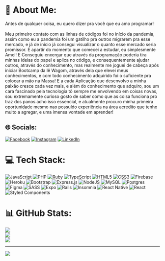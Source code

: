 # 💫 About Me:
Antes de qualquer coisa, eu quero dizer pra você que eu amo programar!<br><br>Meu primeiro contato com as linhas de códigos foi no início da pandemia, assim como eu a pandemia foi um gatilho pra outros migrarem pra esse mercado, e já de início já consegui visualizar o quanto esse mercado seria promissor. E apartir do momento que comecei a estudar, eu simplesmente Amei! E Conseguiu enxergar que através da programação poderia tira minhas ideias do papel e aplica no código, e consequentemente ajudar outros, através do conhecimento, mas realmente me joguei de cabeça após iniciar Bootcamp da lê Wagom, através dela que elevei meus conhecimentos, e com todo conhecimento adquirido foi o suficiente pra colocar a mão na Massa! E a cada Aplicação que desenvolvo a minha paixão cresce cada vez mais, e além do conhecimento que adquiro, sou um cara fascinado pela tecnologia tô sempre me envolvendo em coisas novas, sou extremamente curioso gosto de saber como que as coisa funciona pro traz dos panos acho isso essencial, e atualmente procuro minha primeira oportunidade mesmo nao possuído experiência na área acredito que tenho muito a agregar, e uma imensa vontade em aprender!


## 🌐 Socials:
[![Facebook](https://img.shields.io/badge/Facebook-%231877F2.svg?logo=Facebook&logoColor=white)](https://facebook.com/https://www.facebook.com/profile.php?id=100022067898785&mibextid=ZbWKwL) [![Instagram](https://img.shields.io/badge/Instagram-%23E4405F.svg?logo=Instagram&logoColor=white)](https://instagram.com/https://www.instagram.com/mano_will100/) [![LinkedIn](https://img.shields.io/badge/LinkedIn-%230077B5.svg?logo=linkedin&logoColor=white)](https://linkedin.com/in/https://www.linkedin.com/in/willian21/) 

# 💻 Tech Stack:
![JavaScript](https://img.shields.io/badge/javascript-%23323330.svg?style=for-the-badge&logo=javascript&logoColor=%23F7DF1E) ![PHP](https://img.shields.io/badge/php-%23777BB4.svg?style=for-the-badge&logo=php&logoColor=white) ![Ruby](https://img.shields.io/badge/ruby-%23CC342D.svg?style=for-the-badge&logo=ruby&logoColor=white) ![TypeScript](https://img.shields.io/badge/typescript-%23007ACC.svg?style=for-the-badge&logo=typescript&logoColor=white) ![HTML5](https://img.shields.io/badge/html5-%23E34F26.svg?style=for-the-badge&logo=html5&logoColor=white) ![CSS3](https://img.shields.io/badge/css3-%231572B6.svg?style=for-the-badge&logo=css3&logoColor=white) ![Firebase](https://img.shields.io/badge/firebase-%23039BE5.svg?style=for-the-badge&logo=firebase) ![Heroku](https://img.shields.io/badge/heroku-%23430098.svg?style=for-the-badge&logo=heroku&logoColor=white) ![Bootstrap](https://img.shields.io/badge/bootstrap-%23563D7C.svg?style=for-the-badge&logo=bootstrap&logoColor=white) ![Express.js](https://img.shields.io/badge/express.js-%23404d59.svg?style=for-the-badge&logo=express&logoColor=%2361DAFB) ![NodeJS](https://img.shields.io/badge/node.js-6DA55F?style=for-the-badge&logo=node.js&logoColor=white) ![MySQL](https://img.shields.io/badge/mysql-%2300f.svg?style=for-the-badge&logo=mysql&logoColor=white) ![Postgres](https://img.shields.io/badge/postgres-%23316192.svg?style=for-the-badge&logo=postgresql&logoColor=white) 	![Figma](https://img.shields.io/badge/figma-%23F24E1E.svg?style=for-the-badge&logo=figma&logoColor=white) ![SASS](https://img.shields.io/badge/SASS-hotpink.svg?style=for-the-badge&logo=SASS&logoColor=white) ![Expo](https://img.shields.io/badge/expo-1C1E24?style=for-the-badge&logo=expo&logoColor=#D04A37) ![Rails](https://img.shields.io/badge/rails-%23CC0000.svg?style=for-the-badge&logo=ruby-on-rails&logoColor=white) ![Insomnia](https://img.shields.io/badge/Insomnia-black?style=for-the-badge&logo=insomnia&logoColor=5849BE) ![React Native](https://img.shields.io/badge/react_native-%2320232a.svg?style=for-the-badge&logo=react&logoColor=%2361DAFB) ![React](https://img.shields.io/badge/react-%2320232a.svg?style=for-the-badge&logo=react&logoColor=%2361DAFB) ![Styled Components](https://img.shields.io/badge/styled--components-DB7093?style=for-the-badge&logo=styled-components&logoColor=white)
# 📊 GitHub Stats:
![](https://github-readme-stats.vercel.app/api?username=GotWill&theme=dark&hide_border=false&include_all_commits=true&count_private=false)<br/>
![](https://github-readme-streak-stats.herokuapp.com/?user=GotWill&theme=dark&hide_border=false)<br/>
![](https://github-readme-stats.vercel.app/api/top-langs/?username=GotWill&theme=dark&hide_border=false&include_all_commits=true&count_private=false&layout=compact)

---
[![](https://visitcount.itsvg.in/api?id=GotWill&icon=0&color=0)](https://visitcount.itsvg.in)

<!-- Proudly created with GPRM ( https://gprm.itsvg.in ) -->
